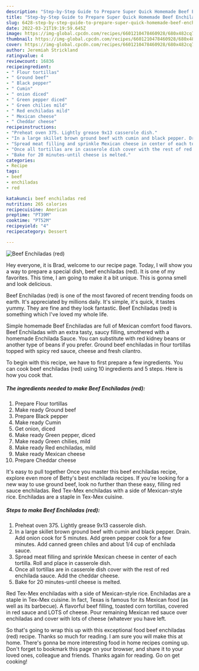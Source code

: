 ```yaml
---
description: "Step-by-Step Guide to Prepare Super Quick Homemade Beef Enchiladas (red)"
title: "Step-by-Step Guide to Prepare Super Quick Homemade Beef Enchiladas (red)"
slug: 6428-step-by-step-guide-to-prepare-super-quick-homemade-beef-enchiladas-red
date: 2022-03-21T19:19:59.645Z
image: https://img-global.cpcdn.com/recipes/6601210478460928/680x482cq70/beef-enchiladas-red-recipe-main-photo.jpg
thumbnail: https://img-global.cpcdn.com/recipes/6601210478460928/680x482cq70/beef-enchiladas-red-recipe-main-photo.jpg
cover: https://img-global.cpcdn.com/recipes/6601210478460928/680x482cq70/beef-enchiladas-red-recipe-main-photo.jpg
author: Jeremiah Strickland
ratingvalue: 4
reviewcount: 16836
recipeingredient:
- " Flour tortillas"
- " Ground beef"
- " Black pepper"
- " Cumin"
- " onion diced"
- " Green pepper diced"
- " Green chilies mild"
- " Red enchiladas mild"
- " Mexican cheese"
- " Cheddar cheese"
recipeinstructions:
- "Preheat oven 375. Lightly grease 9x13 casserole dish."
- "In a large skillet brown ground beef with cumin and black pepper. Drain. Add onion cook for 5 minutes. Add green pepper cook for a few minutes. Add canned green chiles  and about 1/4 cup of enchilada sauce."
- "Spread meat filling and sprinkle Mexican cheese in center of each tortilla. Roll and place in casserole dish."
- "Once all tortillas are in casserole dish cover with the rest of red enchilada sauce. Add the cheddar cheese."
- "Bake for 20 minutes-until cheese is melted."
categories:
- Recipe
tags:
- beef
- enchiladas
- red

katakunci: beef enchiladas red 
nutrition: 265 calories
recipecuisine: American
preptime: "PT39M"
cooktime: "PT52M"
recipeyield: "4"
recipecategory: Dessert

---
```



![Beef Enchiladas (red)](https://img-global.cpcdn.com/recipes/6601210478460928/680x482cq70/beef-enchiladas-red-recipe-main-photo.jpg)

Hey everyone, it is Brad, welcome to our recipe page. Today, I will show you a way to prepare a special dish, beef enchiladas (red). It is one of my favorites. This time, I am going to make it a bit unique. This is gonna smell and look delicious.

Beef Enchiladas (red) is one of the most favored of recent trending foods on earth. It's appreciated by millions daily. It's simple, it's quick, it tastes yummy. They are fine and they look fantastic. Beef Enchiladas (red) is something which I've loved my whole life.

Simple homemade Beef Enchiladas are full of Mexican comfort food flavors. Beef Enchiladas with an extra tasty, saucy filling, smothered with a homemade Enchilada Sauce. You can substitute with red kidney beans or another type of beans if you prefer. Ground beef enchiladas in flour tortillas topped with spicy red sauce, cheese and fresh cilantro.


To begin with this recipe, we have to first prepare a few ingredients. You can cook beef enchiladas (red) using 10 ingredients and 5 steps. Here is how you cook that.

<!--inarticleads1-->

##### The ingredients needed to make Beef Enchiladas (red):

1. Prepare  Flour tortillas
1. Make ready  Ground beef
1. Prepare  Black pepper
1. Make ready  Cumin
1. Get  onion, diced
1. Make ready  Green pepper, diced
1. Make ready  Green chilies, mild
1. Make ready  Red enchiladas, mild
1. Make ready  Mexican cheese
1. Prepare  Cheddar cheese


It&#39;s easy to pull together Once you master this beef enchiladas recipe, explore even more of Betty&#39;s best enchilada recipes. If you&#39;re looking for a new way to use ground beef, look no further than these easy, filling red sauce enchiladas. Red Tex-Mex enchiladas with a side of Mexican-style rice. Enchiladas are a staple in Tex-Mex cuisine. 

<!--inarticleads2-->

##### Steps to make Beef Enchiladas (red):

1. Preheat oven 375. Lightly grease 9x13 casserole dish.
1. In a large skillet brown ground beef with cumin and black pepper. Drain. Add onion cook for 5 minutes. Add green pepper cook for a few minutes. Add canned green chiles  and about 1/4 cup of enchilada sauce.
1. Spread meat filling and sprinkle Mexican cheese in center of each tortilla. Roll and place in casserole dish.
1. Once all tortillas are in casserole dish cover with the rest of red enchilada sauce. Add the cheddar cheese.
1. Bake for 20 minutes-until cheese is melted.


Red Tex-Mex enchiladas with a side of Mexican-style rice. Enchiladas are a staple in Tex-Mex cuisine. In fact, Texas is famous for its Mexican food (as well as its barbecue). A flavorful beef filling, toasted corn tortillas, covered in red sauce and LOTS of cheese. Pour remaining Mexican red sauce over enchiladas and cover with lots of cheese (whatever you have left. 

So that's going to wrap this up with this exceptional food beef enchiladas (red) recipe. Thanks so much for reading. I am sure you will make this at home. There's gonna be more interesting food in home recipes coming up. Don't forget to bookmark this page on your browser, and share it to your loved ones, colleague and friends. Thanks again for reading. Go on get cooking!
